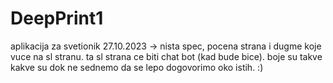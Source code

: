 # DeepPrint1
aplikacija za svetionik
27.10.2023 -> nista spec, pocena strana i dugme koje vuce na sl stranu. ta sl strana ce biti chat bot (kad bude bice). boje su takve kakve su dok ne sednemo da se lepo dogovorimo oko istih. :)
